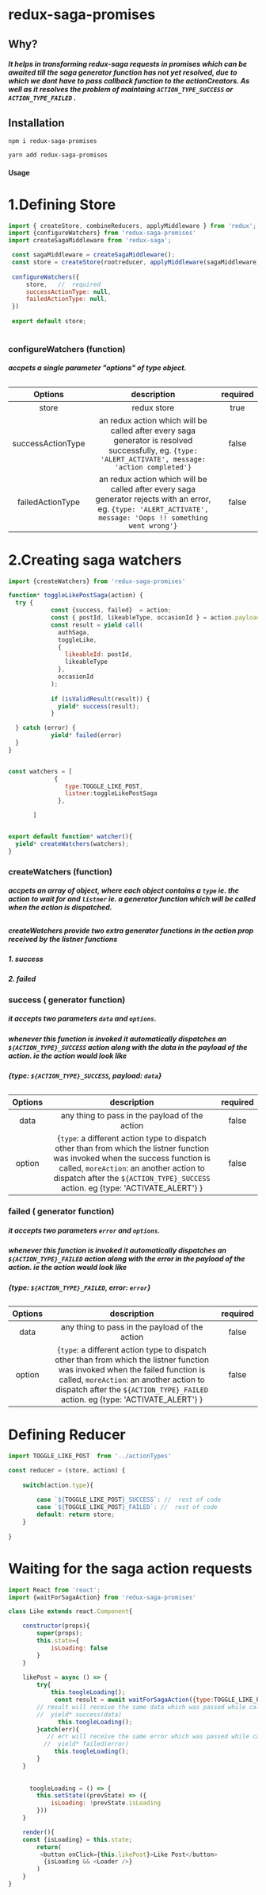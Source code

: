 # redux-saga-promises

## Why?
##### It helps in transforming redux-saga requests in promises which can be awaited till the saga generator function has not yet resolved, due to which we dont have to pass callback function to the actionCreators. As well as it resolves the  problem of maintaing `ACTION_TYPE_SUCCESS` or `ACTION_TYPE_FAILED`  .

## Installation
`npm i redux-saga-promises`

`yarn add redux-saga-promises`

#### Usage

# 1.Defining Store
```javascript
import { createStore, combineReducers, applyMiddleware } from 'redux';
import {configureWatchers} from 'redux-saga-promises'
import createSagaMiddleware from 'redux-saga';

 const sagaMiddleware = createSagaMiddleware();
 const store = createStore(rootreducer, applyMiddleware(sagaMiddleware) );
 
 configureWatchers({
     store,   //  required
     successActionType: null,
     failedActionType: null,
 })
 
 export default store;
 
```


### configureWatchers (function)
##### accpets a single parameter "options" of type object.

##

| Options | description  | required  |
| :---:   | :-: | :-: |
| store | redux store | true |
| successActionType | an redux action which will be called after every saga generator is resolved successfully, eg. `{type: 'ALERT_ACTIVATE', message: 'action completed'}` | false |
| failedActionType | an redux action which will be called after every saga generator rejects with an error, eg. `{type: 'ALERT_ACTIVATE', message: 'Oops !! something went wrong'}` | false |


# 2.Creating saga watchers


```javascript
import {createWatchers} from 'redux-saga-promises'

function* toggleLikePostSaga(action) {
  try {
            const {success, failed}  = action;
            const { postId, likeableType, occasionId } = action.payload;
            const result = yield call(
              authSaga,
              toggleLike,
              {
                likeableId: postId,
                likeableType
              },
              occasionId
            );
        
            if (isValidResult(result)) {
              yield* success(result);
            }

  } catch (error) {
            yield* failed(error)
  }
}


const watchers = [
             {
                type:TOGGLE_LIKE_POST,
                listner:toggleLikePostSaga
              },

       ]


export default function* watcher(){
  yield* createWatchers(watchers);
}

```

### createWatchers (function)
##### accpets an array of object, where each object contains a `type` ie. the action to wait for and  `listner` ie. a generator function which will be called when the action is dispatched.
##
##### createWatchers provide two extra generator functions in the action prop received by the listner functions
##### 1. success
##### 2. failed

### success ( generator function)
##### it accepts two parameters `data` and `options`.
##### whenever this function is invoked it  automatically dispatches an `${ACTION_TYPE}_SUCCESS` action along with the data in the payload of the action. ie the action would look like 
##### {type: `${ACTION_TYPE}_SUCCESS`, payload: `data`}

###
##
| Options | description  | required  |
| :---:   | :-: | :-: |
| data | any thing to pass in the payload of the action | false |
| option |  {`type`: a different action type to dispatch  other than from which the listner function was invoked when the success function is called,  `moreAction`: an another action to dispatch after the `${ACTION_TYPE}_SUCCESS` action. eg {type: 'ACTIVATE_ALERT'} } | false |



### failed ( generator function)
##### it accepts two parameters `error` and `options`.
##### whenever this function is invoked it  automatically dispatches an `${ACTION_TYPE}_FAILED` action along with the error in the payload of the action. ie the action would look like 
##### {type: `${ACTION_TYPE}_FAILED`,  error: `error`}

###
##
| Options | description  | required  |
| :---:   | :-: | :-: |
| data | any thing to pass in the payload of the action | false |
| option |  {`type`: a different action type to dispatch other than from which the listner function was invoked when the failed function is called,  `moreAction`: an another action to dispatch after the `${ACTION_TYPE}_FAILED` action. eg {type: 'ACTIVATE_ALERT'} } | false |

# Defining Reducer

```javascript
import TOGGLE_LIKE_POST  from '../actionTypes'

const reducer = (store, action) { 
    
    switch(action.type){
        
        case `${TOGGLE_LIKE_POST}_SUCCESS`: //  rest of code
        case `${TOGGLE_LIKE_POST}_FAILED`: //  rest of code
        default: return store;
    }
    
}
```

# Waiting for the saga action requests

```javascript
import React from 'react';
import {waitForSagaAction} from 'redux-saga-promises'

class Like extends react.Component{

    constructor(props){
        super(props);
        this.state={
            isLoading: false
        }
    }
    
    likePost = async () => {
        try{
            this.toogleLoading();
             const result = await waitForSagaAction({type:TOGGLE_LIKE_POST});
        // result will receive the same data which was passed while calling 
        //  yield* success(data)
              this.toogleLoading();
        }catch(err){
           // err will receive the same error which was passed while calling 
          //  yield* failed(error)
             this.toogleLoading();
        }
    }
    
    
      toogleLoading = () => {
        this.setState((prevState) => ({
            isLoading: !prevState.isLoading
        }))
    }

    render(){
    const {isLoading} = this.state;
        return(
         <button onClick={this.likePost}>Like Post</button>
          {isLoading && <Loader />}
        )
    }
}

```